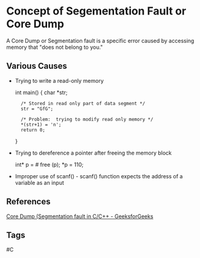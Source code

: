# Concept of Segementation Fault or Core Dump 

A Core Dump or Segmentation fault is a specific error caused by accessing memory that "does not belong to you."

## Various Causes
* Trying to write a read-only memory

	int main()
	{
   		char *str;
 
  		/* Stored in read only part of data segment */
   		str = "GfG";    
 
   		/* Problem:  trying to modify read only memory */
   		*(str+1) = 'n';
   		return 0;
	}	
* Trying to dereference a pointer after freeing the memory block

	int* p = &num;
	free (p);
	*p = 110;

* Improper use of scanf() - scanf() function expects the address of a variable as an input
	

## References
[Core Dump (Segmentation fault in C/C++ - GeeksforGeeks](https://www.geeksforgeeks.org/core-dump-segmentation-fault-c-cpp/)

## Tags
#C
